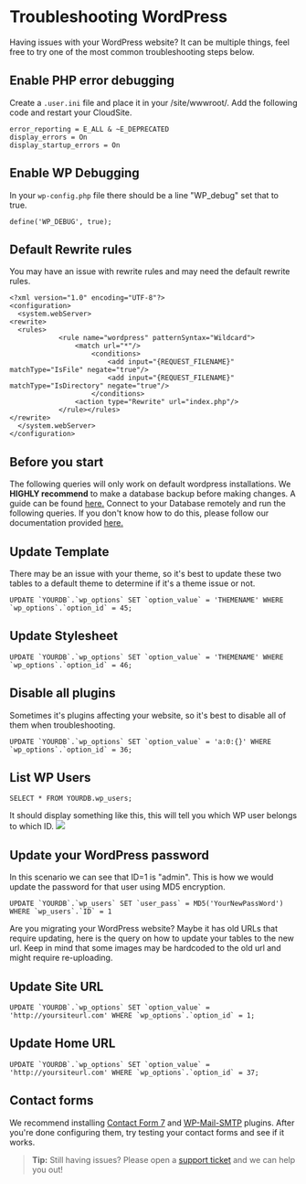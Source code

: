 # Troubleshooting WordPress
Having issues with your WordPress website? It can be multiple things, feel free to try one of the most common troubleshooting steps below.

## Enable PHP error debugging 
Create a `.user.ini` file and place it in your /site/wwwroot/. Add the following code and restart your CloudSite.
    
    error_reporting = E_ALL & ~E_DEPRECATED
    display_errors = On
    display_startup_errors = On

## Enable WP Debugging
In your `wp-config.php` file there should be a line "WP_debug" set that to true.

    define('WP_DEBUG', true);

## Default Rewrite rules
You may have an issue with rewrite rules and may need the default rewrite rules.

    <?xml version="1.0" encoding="UTF-8"?>
    <configuration>
      <system.webServer>
    <rewrite>
      <rules>
    			<rule name="wordpress" patternSyntax="Wildcard">
    				<match url="*"/>
    					<conditions>
    						<add input="{REQUEST_FILENAME}" matchType="IsFile" negate="true"/>
    						<add input="{REQUEST_FILENAME}" matchType="IsDirectory" negate="true"/>
    					</conditions>
    				<action type="Rewrite" url="index.php"/>
    			</rule></rules>
    </rewrite>
      </system.webServer>
    </configuration>

## Before you start
The following queries will only work on default wordpress installations. We **HIGHLY recommend** to make a database backup before making changes. A guide can be found [here.](https://www.gearhost.com/documentation/how-to-backup-your-database) Connect to your Database remotely and run the following queries. If you don't know how to do this, please follow our documentation provided [here.](https://www.gearhost.com/documentation/connecting-to-mysql-database)

## Update Template
There may be an issue with your theme, so it's best to update these two tables to a default theme to determine if it's a theme issue or not.

    UPDATE `YOURDB`.`wp_options` SET `option_value` = 'THEMENAME' WHERE `wp_options`.`option_id` = 45;

## Update Stylesheet

    UPDATE `YOURDB`.`wp_options` SET `option_value` = 'THEMENAME' WHERE `wp_options`.`option_id` = 46;

## Disable all plugins
Sometimes it's plugins affecting your website, so it's best to disable all of them when troubleshooting.

    UPDATE `YOURDB`.`wp_options` SET `option_value` = 'a:0:{}' WHERE `wp_options`.`option_id` = 36;

## List WP Users

    SELECT * FROM YOURDB.wp_users;

It should display something like this, this will tell you which WP user belongs to which ID.
![](https://raw.githubusercontent.com/GearHost/docs/master/Images/GearHost-Admin.png)

## Update your WordPress password
In this scenario we can see that ID=1 is "admin". This is how we would update the password for that user using MD5 encryption.
    
    UPDATE `YOURDB`.`wp_users` SET `user_pass` = MD5('YourNewPassWord') WHERE `wp_users`.`ID` = 1

Are you migrating your WordPress website? Maybe it has old URLs that require updating, here is the query on how to update your tables to the new url. Keep in mind that some images may be hardcoded to the old url and might require re-uploading.

## Update Site URL

    UPDATE `YOURDB`.`wp_options` SET `option_value` = 'http://yoursiteurl.com' WHERE `wp_options`.`option_id` = 1;

## Update Home URL

    UPDATE `YOURDB`.`wp_options` SET `option_value` = 'http://yoursiteurl.com' WHERE `wp_options`.`option_id` = 37;

## Contact forms
We recommend installing [Contact Form 7](https://wordpress.org/plugins/contact-form-7/) and  [WP-Mail-SMTP](https://wordpress.org/plugins/wp-mail-smtp/) plugins. After you're done configuring them, try testing your contact forms and see if it works.

>**Tip:** Still having issues? Please open a [support ticket](https://www.gearhost.com/documentation/how-to-open-a-support-ticket) and we can help you out!